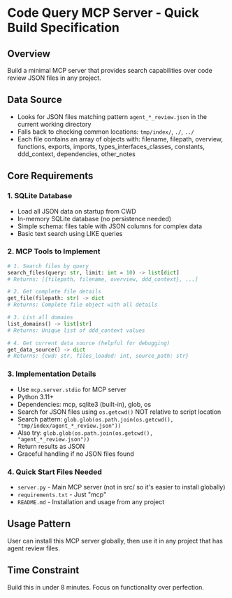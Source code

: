 # Code Query MCP Server - Quick Build Specification

## Overview
Build a minimal MCP server that provides search capabilities over code review JSON files in any project.

## Data Source
- Looks for JSON files matching pattern `agent_*_review.json` in the current working directory
- Falls back to checking common locations: `tmp/index/`, `./`, `../`
- Each file contains an array of objects with: filename, filepath, overview, functions, exports, imports, types_interfaces_classes, constants, ddd_context, dependencies, other_notes

## Core Requirements

### 1. SQLite Database
- Load all JSON data on startup from CWD
- In-memory SQLite database (no persistence needed)
- Simple schema: files table with JSON columns for complex data
- Basic text search using LIKE queries

### 2. MCP Tools to Implement

```python
# 1. Search files by query
search_files(query: str, limit: int = 10) -> list[dict]
# Returns: [{filepath, filename, overview, ddd_context}, ...]

# 2. Get complete file details
get_file(filepath: str) -> dict
# Returns: Complete file object with all details

# 3. List all domains
list_domains() -> list[str]
# Returns: Unique list of ddd_context values

# 4. Get current data source (helpful for debugging)
get_data_source() -> dict
# Returns: {cwd: str, files_loaded: int, source_path: str}
```

### 3. Implementation Details
- Use `mcp.server.stdio` for MCP server
- Python 3.11+
- Dependencies: mcp, sqlite3 (built-in), glob, os
- Search for JSON files using `os.getcwd()` NOT relative to script location
- Search pattern: `glob.glob(os.path.join(os.getcwd(), "tmp/index/agent_*_review.json"))` 
- Also try: `glob.glob(os.path.join(os.getcwd(), "agent_*_review.json"))`
- Return results as JSON
- Graceful handling if no JSON files found

### 4. Quick Start Files Needed
- `server.py` - Main MCP server (not in src/ so it's easier to install globally)
- `requirements.txt` - Just "mcp"
- `README.md` - Installation and usage from any project

## Usage Pattern
User can install this MCP server globally, then use it in any project that has agent review files.

## Time Constraint
Build this in under 8 minutes. Focus on functionality over perfection.